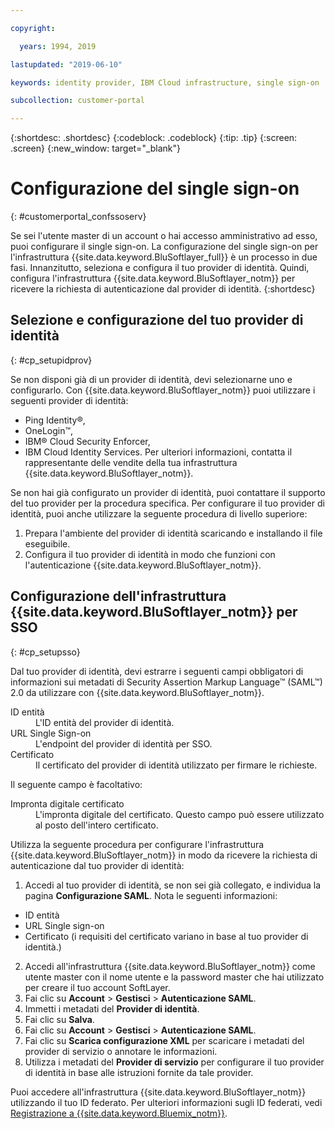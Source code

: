 ```yaml
---

copyright:

  years: 1994, 2019

lastupdated: "2019-06-10"

keywords: identity provider, IBM Cloud infrastructure, single sign-on  

subcollection: customer-portal

---
```


{:shortdesc: .shortdesc}
{:codeblock: .codeblock}
{:tip: .tip}
{:screen: .screen}
{:new_window: target="_blank"}


# Configurazione del single sign-on
{: #customerportal_confssoserv}

Se sei l'utente master di un account o hai accesso amministrativo ad esso, puoi configurare il single sign-on. La configurazione del single sign-on per l'infrastruttura {{site.data.keyword.BluSoftlayer_full}} è un processo in due fasi. Innanzitutto, seleziona e configura il tuo provider di identità. Quindi, configura l'infrastruttura {{site.data.keyword.BluSoftlayer_notm}} per ricevere la richiesta di autenticazione dal provider di identità.
{:shortdesc}

## Selezione e configurazione del tuo provider di identità
{: #cp_setupidprov}

Se non disponi già di un provider di identità, devi selezionarne uno e configurarlo. Con {{site.data.keyword.BluSoftlayer_notm}} puoi utilizzare i seguenti provider di identità:
* Ping Identity&reg;,
* OneLogin&trade;,
* IBM&reg; Cloud Security Enforcer,
* IBM Cloud Identity Services.
Per ulteriori informazioni, contatta il rappresentante delle vendite della tua infrastruttura {{site.data.keyword.BluSoftlayer_notm}}.

Se non hai già configurato un provider di identità, puoi contattare il supporto del tuo provider per la procedura specifica. Per configurare il tuo provider di identità, puoi anche utilizzare la seguente procedura di livello superiore:
1. Prepara l'ambiente del provider di identità scaricando e installando il file eseguibile.
2. Configura il tuo provider di identità in modo che funzioni con l'autenticazione {{site.data.keyword.BluSoftlayer_notm}}.

## Configurazione dell'infrastruttura {{site.data.keyword.BluSoftlayer_notm}} per SSO
{: #cp_setupsso}

Dal tuo provider di identità, devi estrarre i seguenti campi obbligatori di informazioni sui metadati di Security Assertion Markup Language&trade; (SAML&trade;) 2.0 da utilizzare con {{site.data.keyword.BluSoftlayer_notm}}.
<dl>
<dt>ID entità</dt>
<dd>L'ID entità del provider di identità.</dd>
<dt>URL Single Sign-on</dt>
<dd>L'endpoint del provider di identità per SSO.</dd>
<dt>Certificato</dt>
<dd>Il certificato del provider di identità utilizzato per firmare le richieste.</dd>
</dl>

Il seguente campo è facoltativo:
<dl>
<dt>Impronta digitale certificato</dt>
<dd>L'impronta digitale del certificato. Questo campo può essere utilizzato al posto dell'intero certificato.</dd>
</dl>

Utilizza la seguente procedura per configurare l'infrastruttura {{site.data.keyword.BluSoftlayer_notm}} in modo da ricevere la richiesta di autenticazione dal tuo provider di identità:
1. Accedi al tuo provider di identità, se non sei già collegato, e individua la pagina **Configurazione SAML**. Nota le seguenti informazioni:
  * ID entità
  * URL Single sign-on
  * Certificato (i requisiti del certificato variano in base al tuo provider di identità.)
2. Accedi all'infrastruttura {{site.data.keyword.BluSoftlayer_notm}} come utente master con il nome utente e la password master che hai utilizzato per creare il tuo account SoftLayer.
3. Fai clic su **Account** > **Gestisci** > **Autenticazione SAML**.
4. Immetti i metadati del **Provider di identità**.
5. Fai clic su **Salva**.
6. Fai clic su **Account** > **Gestisci** > **Autenticazione SAML**.
7. Fai clic su **Scarica configurazione XML** per scaricare i metadati del provider di servizio o annotare le informazioni.
8. Utilizza i metadati del **Provider di servizio** per configurare il tuo provider di identità in base alle istruzioni fornite da tale provider.  

Puoi accedere all'infrastruttura {{site.data.keyword.BluSoftlayer_notm}} utilizzando il tuo ID federato. Per ulteriori informazioni sugli ID federati, vedi [Registrazione a {{site.data.keyword.Bluemix_notm}}](/docs/account?topic=account-signup).
